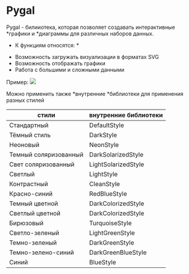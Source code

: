 # Pygal

Pygal - билииотека, которая позволяет создавать интерактивные *графики и *диаграммы для различных наборов данных.

* К функциям относятся: *
+ Возможность загружать визуализации в форматах SVG
+ Возможность отображать графики
+ Работа с большими и сложными данными

Пример:
![](https://avatars.mds.yandex.net/i?id=4aa2994af5a3dbfb611e6dae5a5be29f-5449844-images-thumbs&n=13)

Можно применить также *внутренние *библиотеки для применения разных стилей

|стили|внутренние библиотеки|
|-----------|-----------|
|Стандартный|DefaultStyle|
|Тёмный стиль|DarkStyle|
|Неоновый|NeonStyle|
|Темный соляризованный|DarkSolarizedStyle|
|Свет соляризованный|LightSolarizedStyle|
|Светлый|LightStyle|
|Контрастный|CleanStyle|
|Красно-синий|RedBlueStyle|
|Темный цветной|DarkColorizedStyle|
|Светлый цветной|DarkColorizedStyle|
|Бирюзовый|TurquoiseStyle|
|Светло-зеленый|LightGreenStyle|
|Темно-зеленый|DarkGreenStyle|
|Темно-зелено-синий|DarkGreenBlueStyle|
|Синий|BlueStyle|
